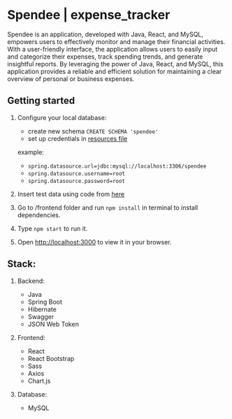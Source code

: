 # Spendee | expense_tracker
Spendee is an application, developed with Java, React, and MySQL, empowers users to effectively monitor and manage their financial activities. With a user-friendly interface, the application allows users to easily input and categorize their expenses, track spending trends, and generate insightful reports. By leveraging the power of Java, React, and MySQL, this application provides a reliable and efficient solution for maintaining a clear overview of personal or business expenses.

## Getting started
1. Configure your local database:
   - create new schema `CREATE SCHEMA 'spendee'` 
   - set up credentials in [resources file](https://github.com/Kewinsky/expense-tracker/blob/main/backend/src/main/resources/application.properties)
   
   example:
   - `spring.datasource.url=jdbc:mysql://localhost:3306/spendee`
   - `spring.datasource.username=root`
   - `spring.datasource.password=root`
   
2. Insert test data using code from [here](https://github.com/Kewinsky/expense-tracker/blob/main/backend/src/main/java/com/expense_tracker/helpers/test_data.sql)

3. Go to /frontend folder and run `npm install` in terminal to install dependencies.
4. Type `npm start` to run it.
5. Open [http://localhost:3000](http://localhost:3000) to view it in your browser.

## Stack:
1. Backend: 
   - Java
   - Spring Boot
   - Hibernate
   - Swagger
   - JSON Web Token

2. Frontend:
   - React
   - React Bootstrap
   - Sass
   - Axios
   - Chart.js

3. Database:
   - MySQL
